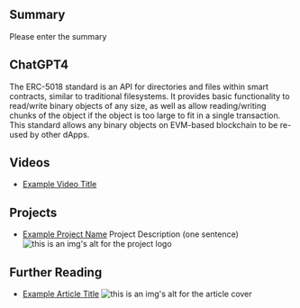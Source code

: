 ## Summary

Please enter the summary

## ChatGPT4

The ERC-5018 standard is an API for directories and files within smart contracts, similar to traditional filesystems. It provides basic functionality to read/write binary objects of any size, as well as allow reading/writing chunks of the object if the object is too large to fit in a single transaction. This standard allows any binary objects on EVM-based blockchain to be re-used by other dApps.

## Videos

- [Example Video Title](https://www.youtube.com/watch?v=TDGq4aeevgY)

## Projects

- [Example Project Name](https://xxxx.xxx/xxxxx) Project Description (one sentence) ![this is an img's alt for the project logo](https://xxxx.xxx/project-logo.xxx)

## Further Reading

- [Example Article Title](https://xxxx.xxx/xxxxx) ![this is an img's alt for the article cover](https://xxxx.xxx/article-cover.xxx)
